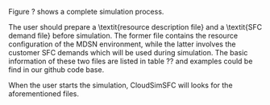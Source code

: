 Figure ? shows a complete simulation process.

The user should prepare a \textit{resource description file} and a \textit{SFC demand file} before simulation. The former file contains the resource configuration of the MDSN environment, while the latter involves the customer SFC demands which will be used during simulation. The basic information of these two files are listed in table ?? and examples could be find in our github code base.

When the user starts the simulation, CloudSimSFC will looks for the aforementioned files. 